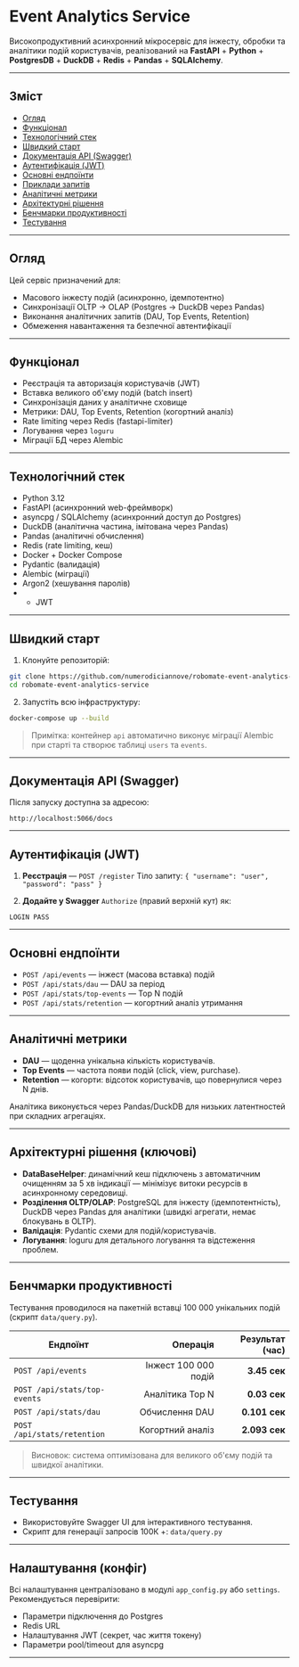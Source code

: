 # Event Analytics Service

Високопродуктивний асинхронний мікросервіс для інжесту, обробки та аналітики подій користувачів, реалізований на **FastAPI** + **Python** + **PostgresDB** + **DuckDB** + **Redis** + **Pandas** + **SQLAlchemy**.

---

## Зміст

* [Огляд](#огляд)
* [Функціонал](#функціонал)
* [Технологічний стек](#технологічний-стек)
* [Швидкий старт](#швидкий-старт)
* [Документація API (Swagger)](#документація-api-swagger)
* [Аутентифікація (JWT)](#аутентифікація-jwt)
* [Основні ендпоїнти](#основні-ендпоїнти)
* [Приклади запитів](#приклади-запитів)
* [Аналітичні метрики](#аналітичні-метрики)
* [Архітектурні рішення](#архітектурні-рішення)
* [Бенчмарки продуктивності](#бенчмарки-продуктивності)
* [Тестування](#тестування)

---

## Огляд

Цей сервіс призначений для:

* Масового інжесту подій (асинхронно, ідемпотентно)
* Синхронізації OLTP → OLAP (Postgres → DuckDB через Pandas)
* Виконання аналітичних запитів (DAU, Top Events, Retention)
* Обмеження навантаження та безпечної автентифікації

---

## Функціонал

* Реєстрація та авторизація користувачів (JWT)
* Вставка великого об'єму подій (batch insert)
* Синхронізація даних у аналітичне сховище
* Метрики: DAU, Top Events, Retention (когортний аналіз)
* Rate limiting через Redis (fastapi-limiter)
* Логування через `loguru`
* Міграції БД через Alembic

---

## Технологічний стек

* Python 3.12
* FastAPI (асинхронний web-фреймворк)
* asyncpg / SQLAlchemy (асинхронний доступ до Postgres)
* DuckDB (аналітична частина, імітована через Pandas)
* Pandas (аналітичні обчислення)
* Redis (rate limiting, кеш)
* Docker + Docker Compose
* Pydantic (валидація)
* Alembic (міграції)
* Argon2 (хешування паролів)
* * JWT

---

## Швидкий старт

1. Клонуйте репозиторій:

```bash
git clone https://github.com/numerodiciannove/robomate-event-analytics-service
cd robomate-event-analytics-service
```

2. Запустіть всю інфраструктуру:

```bash
docker-compose up --build
```

> Примітка: контейнер `api` автоматично виконує міграції Alembic при старті та створює таблиці `users` та `events`.

---

## Документація API (Swagger)

Після запуску доступна за адресою:

```
http://localhost:5066/docs
```

---

## Аутентифікація (JWT)

1. **Реєстрація** — `POST /register`
   Тіло запиту: `{ "username": "user", "password": "pass" }`

3. **Додайте у Swagger** `Authorize` (правий верхній кут) як:

```
LOGIN PASS
```

---

## Основні ендпоїнти

* `POST /api/events` — інжест (масова вставка) подій
* `POST /api/stats/dau` — DAU за період
* `POST /api/stats/top-events` — Top N подій
* `POST /api/stats/retention` — когортний аналіз утримання


---

## Аналітичні метрики

* **DAU** — щоденна унікальна кількість користувачів.
* **Top Events** — частота появи подій (click, view, purchase).
* **Retention** — когорти: відсоток користувачів, що повернулися через N днів.

Аналітика виконується через Pandas/DuckDB для низьких латентностей при складних агрегаціях.

---

## Архітектурні рішення (ключові)

* **DataBaseHelper**: динамічний кеш підключень з автоматичним очищенням за 5 хв індикації — мінімізує витоки ресурсів в асинхронному середовищі.
* **Розділення OLTP/OLAP**: PostgreSQL для інжесту (ідемпотентність), DuckDB через Pandas для аналітики (швидкі агрегати, немає блокувань в OLTP).
* **Валідація**: Pydantic схеми для подій/користувачів.
* **Логування**: loguru для детального логування та відстеження проблем.

---

## Бенчмарки продуктивності

Тестування проводилося на пакетній вставці 100 000 унікальних подій (скрипт `data/query.py`).

| Ендпоїнт                     |             Операція | Результат (час) |
| ---------------------------- | -------------------: | --------------: |
| `POST /api/events`           | Інжест 100 000 подій |    **3.45 сек** |
| `POST /api/stats/top-events` |      Аналітика Top N |    **0.03 сек** |
| `POST /api/stats/dau`        |       Обчислення DAU |   **0.101 сек** |
| `POST /api/stats/retention`  |     Когортний аналіз |   **2.093 сек** |

> Висновок: система оптимізована для великого об'єму подій та швидкої аналітики.

---

## Тестування

* Використовуйте Swagger UI для інтерактивного тестування.
* Скрипт для генерації запросів 100К +: `data/query.py`

---

## Налаштування (конфіг)

Всі налаштування централізовано в модулі `app_config.py` або `settings`. Рекомендується перевірити:

* Параметри підключення до Postgres
* Redis URL
* Налаштування JWT (секрет, час життя токену)
* Параметри pool/timeout для asyncpg

---
